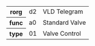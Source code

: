 <table>
    <tr>
      <th>rorg</th>
      <td>d2</td>
      <td>VLD Telegram</td>
    </tr>
    <tr>
      <th>func</th>
      <td>a0</td>
      <td>Standard Valve</td>
    </tr>
    <tr>
      <th>type</th>
      <td>01</td>
      <td>Valve Control</td>
    </tr>
  </table>